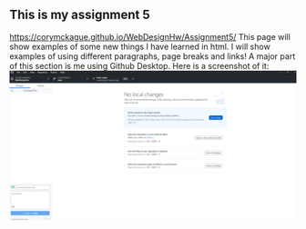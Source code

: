 ## This is my assignment 5
https://corymckague.github.io/WebDesignHw/Assignment5/
This page will show examples of some new things I have learned in html. I will show examples of using different paragraphs, page breaks and links! A major part of this section is me using Github Desktop. Here is a screenshot of it: 
![Github Desktop](./images/gitHubDesktop.png)
